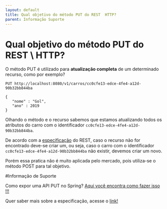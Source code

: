 ```yaml
---
layout: default
title: Qual objetivo do método PUT do REST  HTTP? 
parent: Informação Suporte
---
```

# Qual objetivo do método PUT do REST \ HTTP?

O método PUT é utilizado para **atualização completa** de um determinado recurso, como por exemplo?

```
PUT http://localhost:8080/v1/carros/cc0cfe13-edce-4fe4-a12d-90b32bb844ba

{
   "nome" : "Gol",
   "ano" : 2019
}
```

Olhando o método e o recurso sabemos que estamos atualizando todos os atributos do carro com o identificador 
`cc0cfe13-edce-4fe4-a12d-90b32bb844ba`.

De acordo com a [especificação](https://tools.ietf.org/html/rfc7231#section-4.3.4) do REST, caso o recurso não for encontrado deve-se criar um, ou seja, caso o carro com o
identificador `cc0cfe13-edce-4fe4-a12d-90b32bb844ba` não existir, devemos criar um novo.

Porém essa pratica não é muito aplicada pelo mercado, pois utiliza-se o método POST para tal objetivo.

#Informação de Suporte

Como expor uma API PUT no Spring? [Aqui você encontra como fazer isso !!!](../informacao_suporte/spring-put-api.md)

Quer saber mais sobre a especificação, acesse o [link!](https://tools.ietf.org/html/rfc7231#section-4.3.4)